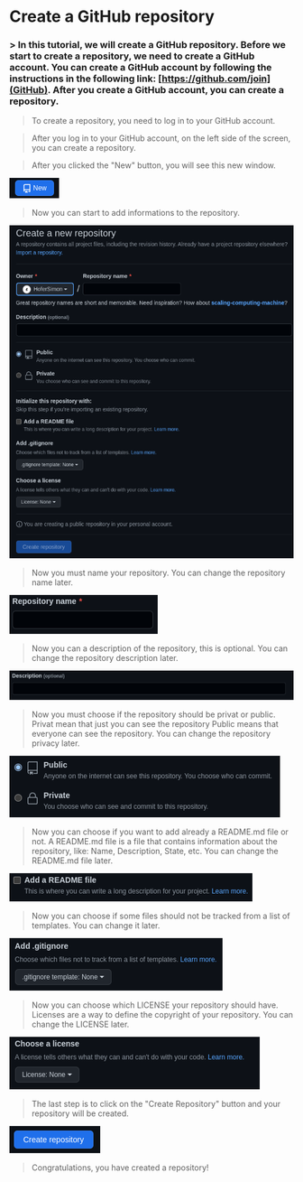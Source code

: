 # Create a GitHub repository


### > In this tutorial, we will create a GitHub repository. Before we start to create a repository, we need to create a GitHub account. You can create a GitHub account by following the instructions in the following link: [https://github.com/join](GitHub). After you create a GitHub account, you can create a repository.


> To create a repository, you need to log in to your GitHub account.


> After you log in to your GitHub account, on the left side of the screen, you can create a repository.


> After you clicked the "New" button, you will see this new window.


![image](/images/New%20repository.png)


> Now you can start to add informations to the repository.


![image](/images/Add%20informations.png)


> Now you must name your repository. You can change the repository name later.


![image](/images/Repository%20name.png)


> Now you can a description of the repository, this is optional. You can change the repository description later.


![image](/images/Description.png)


> Now you must choose if the repository should be privat or public. Privat mean that just you can see the repository Public means that everyone can see the repository. You can change the repository privacy later.


![image](/images/Privat%20or%20Public.png)


> Now you can choose if you want to add already a README.md file or not. A README.md file is a file that contains information about the repository, like: Name, Description, State, etc. You can change the README.md file later.


![image](/images/Add%20README.png)


> Now you can choose if some files should not be tracked from a list of templates. You can change it later.


![image](/images/Add%20gitigniore.png)


> Now you can choose which LICENSE your repository should have. Licenses are a way to define the copyright of your repository. You can change the LICENSE later.


![image](/images/Add%20LICENSE.png)


> The last step is to click on the "Create Repository" button and your repository will be created.


![image](/images/Create%20repository.png)


> Congratulations, you have created a repository!